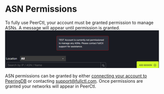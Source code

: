 # ASN Permissions

To fully use PeerCtl, your account must be granted permission to manage ASNs. A message will appear until permission is granted.
   ![](img/asnpermission.png)
   
ASN permissions can be granted by either [connecting your account to PeeringDB](https://docs.fullctl.com/aaaCtl/Sign-up-for-PeeringDB/) or contacting support@fullctl.com. Once permissions are granted your networks will appear in PeerCtl.
